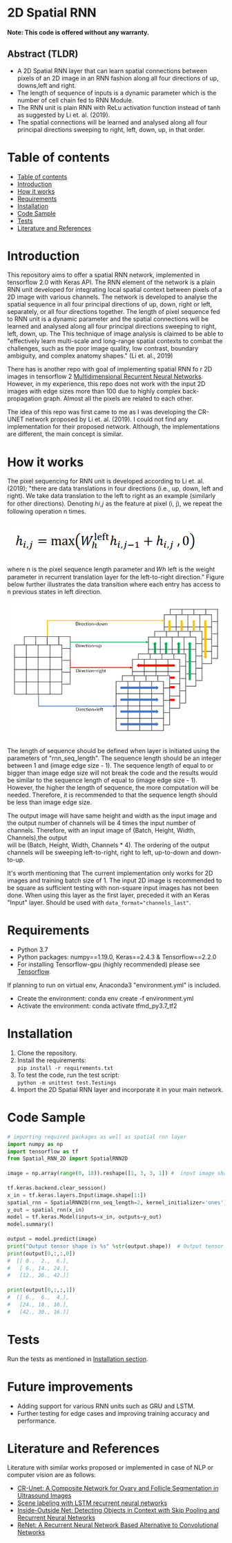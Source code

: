 # 2D Spatial RNN

#### Note: This code is offered without any warranty.

## Abstract (TLDR)
  * A 2D Spatial RNN layer that can learn spatial connections between pixels of an 2D image in an RNN fashion 
  along all four directions of up, downs,left and right.
  * The length of sequence of inputs is a dynamic parameter which is the number of cell chain fed to RNN Module. 
  * The RNN unit is plain RNN with ReLu activation function instead of tanh as suggested by Li et. al. (2019).  
  * The spatial connections will be learned and analysed along all four principal directions sweeping to right, left, 
  down, up, in that order. 

# Table of contents

<!--ts-->
   * [Table of contents](#table-of-contents)
   * [Introduction](#introduction)
   * [How it works](#how-it-works)
   * [Requirements](#requirements)
   * [Installation](#installation)
   * [Code Sample](#code-sample)
   * [Tests](#tests)
   * [Literature and References](#literature-and-References)
<!--te-->


# Introduction

This repository aims to offer a spatial RNN network, implemented in tensorflow 2.0 with Keras API. The RNN element of 
the network is a plain RNN unit developed for integrating local spatial context between pixels of a 2D image with 
various channels. The network is developed to analyse the spatial sequence in all four principal directions of up, 
down, right or left, separately, or all four directions together. The length of pixel sequence fed to RNN 
unit is a dynamic parameter and the spatial connections will be learned and analysed along all four principal 
directions sweeping to right, left, down, up. The This technique of image analysis is claimed to be able to 
"effectively learn multi-scale and 
long-range spatial contexts to combat the challenges, such as the poor image quality, low contrast, boundary ambiguity, 
and complex anatomy shapes." (Li et. al., 2019)
 
There has is another repo with goal of implementing spatial RNN fo r 2D images in tensorflow 2 
[Multidimensional Recurrent Neural Networks](https://github.com/T-Almeida/tensorflow-keras-multidimensional-rnn). 
However, in my experience, this repo does not work with the input 2D images with edge sizes more than 100 due to highly 
complex back-propagation graph. Almost all the pixels are related to each other. 

The idea of this repo was first came to me as I was developing the CR-UNET network proposed by Li et. al. (2019). I could not find 
any implementation for their proposed network. Although, the implementations are different, the main concept is similar.


# How it works

The pixel sequencing for RNN unit is developed according to Li et. al. (2019); "there are data translations in four 
directions (i.e., up, down, left and right). We take data translation to the left to right as an example (similarly for 
other directions). Denoting ℎ𝑖,𝑗 as the feature at pixel (i, j), we repeat the following operation n times. 

![equation](images/plain_rnn_equation.PNG)

where n is the pixel sequence length parameter and 𝑊ℎ left is the weight parameter in recurrent translation layer 
for the left-to-right direction." Figure below further illustrates the data transition where each entry has access to 
n previous states in left direction. 

![Spatial RNN Layer](images/spatial_rnn_layer.PNG)

The length of sequence should be defined when layer is initiated using the parameters of "rnn_seq_length".
The sequence length should be an integer between 1 and (image edge size - 1). The sequence length of equal to or bigger 
than image edge size will not break the code and the results would be similar to the sequence length of equal to
(image edge size - 1). However, the higher the length of sequence, the more computation will be needed. Therefore, it 
is recommended to that the sequence length should be less than image edge size.

The output image will have same height and width as the input image and the output number of channels will be 4 times 
the input number of channels. Therefore, with an input image of (Batch, Height, Width, Channels),the output  
will be (Batch, Height, Width, Channels * 4). The ordering of the output channels will be sweeping left-to-right,
right to left, up-to-down and down-to-up. 

It's worth mentioning that The current implementation only works for 2D images and training batch size of 1. 
The input 2D image is recommended to 
be square as sufficient testing with non-square input images has not been done. When using this layer as the first layer,
preceded it with an Keras "Input" layer. Should be used with `data_format="channels_last"`.


# Requirements
  * Python 3.7
  * Python packages: numpy==1.19.0, Keras==2.4.3 & Tensorflow==2.2.0
  * For installing Tensorflow-gpu (highly recommended) please see [Tensorflow](https://www.tensorflow.org/).
  
  If planning to run on virtual env, Anaconda3 "environment.yml" is included.   
  * Create the environment: conda env create -f environment.yml
  * Activate the environment: conda activate tfmd_py3.7_tf2 


# Installation
1. Clone the repository.
2. Install the requirements:   
`pip install -r requirements.txt`
3. To test the code, run the test script:  
`python -m unittest test.Testings`
4. Import the 2D Spatial RNN layer and incorporate it in your main network. 

# Code Sample
```python
# importing required packages as well as spatial rnn layer 
import numpy as np
import tensorflow as tf
from Spatial_RNN_2D import SpatialRNN2D

image = np.array(range(0, 18)).reshape([1, 3, 3, 1]) #  input image shape (1,3,3,1)

tf.keras.backend.clear_session()
x_in = tf.keras.layers.Input(image.shape[1:])
spatial_rnn = SpatialRNN2D(rnn_seq_length=2, kernel_initializer='ones') 
y_out = spatial_rnn(x_in)
model = tf.keras.Model(inputs=x_in, outputs=y_out)
model.summary()

output = model.predict(image)
print("Output tensor shape is %s" %str(output.shape))  # Output tensor shape is (1,3,3,4) 
print(output[0,:,:,0])
#  [[ 0.,  2.,  6.],
#   [ 6., 14., 24.],
#   [12., 26., 42.]]

print(output[0,:,:,1])
#  [[ 6.,  6.,  4.],
#   [24., 18., 10.],
#   [42., 30., 16.]]
```

# Tests
Run the tests as mentioned in [Installation section](#installation).

# Future improvements
* Adding support for various RNN units such as GRU and LSTM. 
* Further testing for edge cases and improving training accuracy and performance.

# Literature and References
Literature with similar works proposed or implemented in case of NLP or computer vision are as follows:
  * [CR-Unet: A Composite Network for Ovary and Follicle Segmentation in Ultrasound Images](https://pubmed.ncbi.nlm.nih.gov/31603808/)
  * [Scene labeling with LSTM recurrent neural networks](https://ieeexplore.ieee.org/abstract/document/7298977)
  * [Inside-Outside Net: Detecting Objects in Context with Skip Pooling and Recurrent Neural Networks](https://arxiv.org/abs/1512.04143)
  * [ReNet: A Recurrent Neural Network Based Alternative to Convolutional Networks](https://arxiv.org/abs/1505.00393)